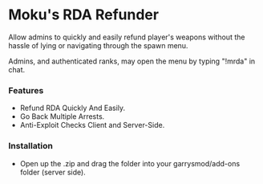 # Moku's RDA Refunder
Allow admins to quickly and easily refund player's weapons without the hassle of lying or navigating through the spawn menu.

Admins, and authenticated ranks, may open the menu by typing "!mrda" in chat.

### Features
- Refund RDA Quickly And Easily.
- Go Back Multiple Arrests.
- Anti-Exploit Checks Client and Server-Side.

### Installation
- Open up the .zip and drag the folder into your garrysmod/add-ons folder (server side).
